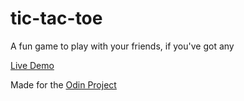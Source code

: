 # tic-tac-toe
A fun game to play with your friends, if you've got any

[Live Demo](https://threedotsellipsis.github.io/tic-tac-toe/)

Made for the [Odin Project](https://www.theodinproject.com)
